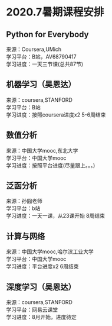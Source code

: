 # 2020.7暑期课程安排

## Python for Everybody

来源：Coursera,UMich  
学习平台：B站，AV68790417  
学习进度：一天三节课(总共87节)

## 机器学习（吴恩达）

来源：coursera,STANFORD  
学习平台：B站  
学习进度：按照coursera进度x2 5-6周结束

## 数值分析

来源：中国大学mooc,东北大学  
学习平台：中国大学mooc  
学习进度：按照平台进度(尽量跟上。。。)

## 泛函分析

来源：孙囧老师  
学习平台：b站  
学习进度：一天一课，从23课开始 8周结束

## 计算与网络

来源：中国大学mooc,哈尔滨工业大学  
学习平台：中国大学mooc  
学习进度：平台进度x2 6周结束

## 深度学习（吴恩达）

来源：coursera,STANFORD  
学习平台：网易云课堂  
学习进度：8月开始，进度待定